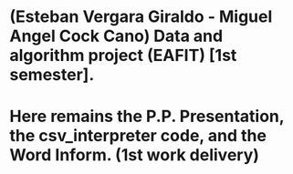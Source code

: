 # (Esteban Vergara Giraldo - Miguel Angel Cock Cano) Data and algorithm project (EAFIT) [1st semester].
# Here remains the P.P. Presentation, the csv_interpreter code, and the Word Inform. (1st work delivery)
